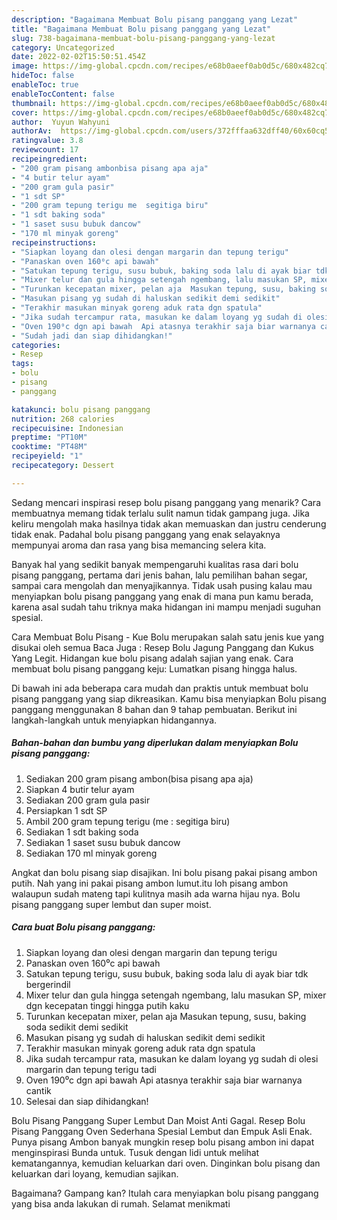 ```yaml
---
description: "Bagaimana Membuat Bolu pisang panggang yang Lezat"
title: "Bagaimana Membuat Bolu pisang panggang yang Lezat"
slug: 738-bagaimana-membuat-bolu-pisang-panggang-yang-lezat
category: Uncategorized
date: 2022-02-02T15:50:51.454Z
image: https://img-global.cpcdn.com/recipes/e68b0aeef0ab0d5c/680x482cq70/bolu-pisang-panggang-foto-resep-utama.jpg
hideToc: false
enableToc: true
enableTocContent: false
thumbnail: https://img-global.cpcdn.com/recipes/e68b0aeef0ab0d5c/680x482cq70/bolu-pisang-panggang-foto-resep-utama.jpg
cover: https://img-global.cpcdn.com/recipes/e68b0aeef0ab0d5c/680x482cq70/bolu-pisang-panggang-foto-resep-utama.jpg
author:  Yuyun Wahyuni
authorAv:  https://img-global.cpcdn.com/users/372fffaa632dff40/60x60cq50/avatar.jpg
ratingvalue: 3.8
reviewcount: 17
recipeingredient:
- "200 gram pisang ambonbisa pisang apa aja"
- "4 butir telur ayam"
- "200 gram gula pasir"
- "1 sdt SP"
- "200 gram tepung terigu me  segitiga biru"
- "1 sdt baking soda"
- "1 saset susu bubuk dancow"
- "170 ml minyak goreng"
recipeinstructions:
- "Siapkan loyang dan olesi dengan margarin dan tepung terigu"
- "Panaskan oven 160⁰c api bawah"
- "Satukan tepung terigu, susu bubuk, baking soda lalu di ayak biar tdk bergerindil"
- "Mixer telur dan gula hingga setengah ngembang, lalu masukan SP, mixer dgn kecepatan tinggi hingga putih kaku"
- "Turunkan kecepatan mixer, pelan aja  Masukan tepung, susu, baking soda sedikit demi sedikit"
- "Masukan pisang yg sudah di haluskan sedikit demi sedikit"
- "Terakhir masukan minyak goreng aduk rata dgn spatula"
- "Jika sudah tercampur rata, masukan ke dalam loyang yg sudah di olesi margarin dan tepung terigu tadi"
- "Oven 190⁰c dgn api bawah  Api atasnya terakhir saja biar warnanya cantik"
- "Sudah jadi dan siap dihidangkan!"
categories:
- Resep
tags:
- bolu
- pisang
- panggang

katakunci: bolu pisang panggang 
nutrition: 268 calories
recipecuisine: Indonesian
preptime: "PT10M"
cooktime: "PT48M"
recipeyield: "1"
recipecategory: Dessert

---
```



Sedang mencari inspirasi resep bolu pisang panggang yang menarik? Cara membuatnya memang tidak terlalu sulit namun tidak gampang juga. Jika keliru mengolah maka hasilnya tidak akan memuaskan dan justru cenderung tidak enak. Padahal bolu pisang panggang yang enak selayaknya mempunyai aroma dan rasa yang bisa memancing selera kita.


Banyak hal yang sedikit banyak mempengaruhi kualitas rasa dari bolu pisang panggang, pertama dari jenis bahan, lalu pemilihan bahan segar, sampai cara mengolah dan menyajikannya. Tidak usah pusing kalau mau menyiapkan bolu pisang panggang yang enak di mana pun kamu berada, karena asal sudah tahu triknya maka hidangan ini mampu menjadi suguhan spesial.

Cara Membuat Bolu Pisang - Kue Bolu merupakan salah satu jenis kue yang disukai oleh semua Baca Juga : Resep Bolu Jagung Panggang dan Kukus Yang Legit. Hidangan kue bolu pisang adalah sajian yang enak. Cara membuat bolu pisang panggang keju: Lumatkan pisang hingga halus.


Di bawah ini ada beberapa cara mudah dan praktis untuk membuat bolu pisang panggang yang siap dikreasikan. Kamu bisa menyiapkan Bolu pisang panggang menggunakan 8 bahan dan 9 tahap pembuatan. Berikut ini langkah-langkah untuk menyiapkan hidangannya.

<!--inarticleads1-->

##### Bahan-bahan dan bumbu yang diperlukan dalam menyiapkan Bolu pisang panggang:

1. Sediakan 200 gram pisang ambon(bisa pisang apa aja)
1. Siapkan 4 butir telur ayam
1. Sediakan 200 gram gula pasir
1. Persiapkan 1 sdt SP
1. Ambil 200 gram tepung terigu (me : segitiga biru)
1. Sediakan 1 sdt baking soda
1. Sediakan 1 saset susu bubuk dancow
1. Sediakan 170 ml minyak goreng


Angkat dan bolu pisang siap disajikan. Ini bolu pisang pakai pisang ambon putih. Nah yang ini pakai pisang ambon lumut.itu loh pisang ambon walaupun sudah mateng tapi kulitnya masih ada warna hijau nya. Bolu pisang panggang super lembut dan super moist. 

<!--inarticleads2-->

##### Cara buat Bolu pisang panggang:

1. Siapkan loyang dan olesi dengan margarin dan tepung terigu
1. Panaskan oven 160⁰c api bawah
1. Satukan tepung terigu, susu bubuk, baking soda lalu di ayak biar tdk bergerindil
1. Mixer telur dan gula hingga setengah ngembang, lalu masukan SP, mixer dgn kecepatan tinggi hingga putih kaku
1. Turunkan kecepatan mixer, pelan aja  Masukan tepung, susu, baking soda sedikit demi sedikit
1. Masukan pisang yg sudah di haluskan sedikit demi sedikit
1. Terakhir masukan minyak goreng aduk rata dgn spatula
1. Jika sudah tercampur rata, masukan ke dalam loyang yg sudah di olesi margarin dan tepung terigu tadi
1. Oven 190⁰c dgn api bawah  Api atasnya terakhir saja biar warnanya cantik
1. Selesai dan siap dihidangkan!

Bolu Pisang Panggang Super Lembut Dan Moist Anti Gagal. Resep Bolu Pisang Panggang Oven Sederhana Spesial Lembut dan Empuk Asli Enak. Punya pisang Ambon banyak mungkin resep bolu pisang ambon ini dapat menginspirasi Bunda untuk. Tusuk dengan lidi untuk melihat kematangannya, kemudian keluarkan dari oven. Dinginkan bolu pisang dan keluarkan dari loyang, kemudian sajikan. 

Bagaimana? Gampang kan? Itulah cara menyiapkan bolu pisang panggang yang bisa anda lakukan di rumah. Selamat menikmati
